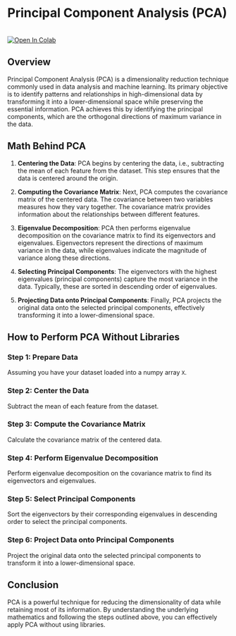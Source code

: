 # Principal Component Analysis (PCA)
<br>[![Open In Colab](https://colab.research.google.com/assets/colab-badge.svg)](https://colab.research.google.com/github/Samarjeet09/Principal_Component_Analysis-Implementation/blob/main/Principal_Component_Analysis.ipynb)
## Overview

Principal Component Analysis (PCA) is a dimensionality reduction technique commonly used in data analysis and machine learning. Its primary objective is to identify patterns and relationships in high-dimensional data by transforming it into a lower-dimensional space while preserving the essential information. PCA achieves this by identifying the principal components, which are the orthogonal directions of maximum variance in the data.

## Math Behind PCA

1. **Centering the Data**: PCA begins by centering the data, i.e., subtracting the mean of each feature from the dataset. This step ensures that the data is centered around the origin.

2. **Computing the Covariance Matrix**: Next, PCA computes the covariance matrix of the centered data. The covariance between two variables measures how they vary together. The covariance matrix provides information about the relationships between different features.

3. **Eigenvalue Decomposition**: PCA then performs eigenvalue decomposition on the covariance matrix to find its eigenvectors and eigenvalues. Eigenvectors represent the directions of maximum variance in the data, while eigenvalues indicate the magnitude of variance along these directions.

4. **Selecting Principal Components**: The eigenvectors with the highest eigenvalues (principal components) capture the most variance in the data. Typically, these are sorted in descending order of eigenvalues.

5. **Projecting Data onto Principal Components**: Finally, PCA projects the original data onto the selected principal components, effectively transforming it into a lower-dimensional space.

## How to Perform PCA Without Libraries

### Step 1: Prepare Data

Assuming you have your dataset loaded into a numpy array `X`.

### Step 2: Center the Data

Subtract the mean of each feature from the dataset.

### Step 3: Compute the Covariance Matrix

Calculate the covariance matrix of the centered data.

### Step 4: Perform Eigenvalue Decomposition

Perform eigenvalue decomposition on the covariance matrix to find its eigenvectors and eigenvalues.

### Step 5: Select Principal Components

Sort the eigenvectors by their corresponding eigenvalues in descending order to select the principal components.

### Step 6: Project Data onto Principal Components

Project the original data onto the selected principal components to transform it into a lower-dimensional space.

## Conclusion

PCA is a powerful technique for reducing the dimensionality of data while retaining most of its information. By understanding the underlying mathematics and following the steps outlined above, you can effectively apply PCA without using libraries.
